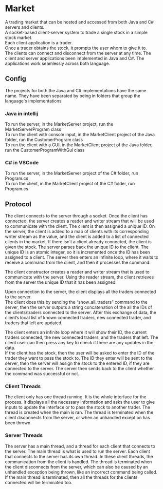 # Market

A trading market that can be hosted and accessed from both Java and C# servers and clients.  
A socket-based client-server system to trade a single stock in a simple stock market.  
Each client application is a trader.  
Once a trader obtains the stock, it prompts the user whom to give it to.  
The clients can connect and disconnect from the server at any time.
The client and server applications been implemented in Java and C#. The applications work seamlessly across both language.

## Config
The projects for both the Java and C# implementations have the same name. They have been separated by being in folders that group the language's implementations  

### Java in intellij  
To run the server, in the MarketServer project, run the MarketServerProgram class  
To run the client with console input, in the MarketClient project of the Java folder, run the CustomerProgram class  
To run the client with a GUI, in the MarketClient project of the Java folder, run the CustomerProgramWithGui class  

### C# in VSCode  
To run the server, in the MarketServer project of the C# folder, run Program.cs  
To run the client, in the MarketClient project of the C# folder, run Program.cs  

## Protocol
The client connects to the server through a socket. Once the client has connected, the server creates a reader and writer stream that will be used to communicate with the client. The client is then assigned a unique ID. On the server, the client is added to a map of clients with its corresponding writer stream as the value, and the client is added to a list of connected clients in the market. If there isn’t a client already connected, the client is given the stock. The server parses back the unique ID to the client. The unique ID is an atomic integer, so it is incremented once the ID has been assigned to a client. The server then enters an infinite loop, where it waits to receive a command from the client, and then it processes the command.  
  
The client constructor creates a reader and writer stream that is used to communicate with the server. Using the reader stream, the client retrieves from the server the unique ID that it has been assigned.  

Upon connection to the server, the client displays all the traders connected to the server.  
The client does this by sending the “show_all_traders” command to the server, then the server outputs a string concatenation of the all the IDs of the clients/traders connected to the server. After this exchange of data, the client’s local list of known connected traders, new connected trader, and traders that left are updated.  
  
The client enters an infinite loop where it will show their ID, the current traders connected, the new connected traders, and the traders that left. The client user can then press any key to check if there are any updates in the data.  
If the client has the stock, then the user will be asked to enter the ID of the trader they want to pass the stock to. The ID they enter will be sent to the server, then the server will assign the stock to the entered ID, if they are connected to the server. The server then sends back to the client whether the command was successful or not.  

### Client Threads  
The client only has one thread running. It is the whole interface for the process. It displays all the necessary information and asks the user to give inputs to update the interface or to pass the stock to another trader. The thread is created when the main is ran. The thread is terminated when the client disconnects from the server, or when an unhandled exception has been thrown.  

### Server Threads  
The server has a main thread, and a thread for each client that connects to the server. The main thread is what is used to run the server. Each client that connects to the server has its own thread. In these client threads, the communication from the client is handled. The thread is terminated when the client disconnects from the server, which can also be caused by an unhandled exception being thrown, like an incorrect command being called. If the main thread is terminated, then all the threads for the clients connected will be terminated too.  
